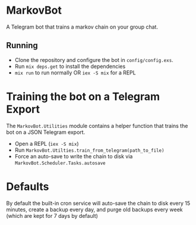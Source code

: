 # MarkovBot

A Telegram bot that trains a markov chain on your group chat. 

## Running

- Clone the repository and configure the bot in `config/config.exs`.
- Run `mix deps.get` to install the dependencies
- `mix run` to run normally OR `iex -S mix` for a REPL

# Training the bot on a Telegram Export

The `MarkovBot.Utilities` module contains a helper function that trains the bot on a JSON Telegram export.

- Open a REPL (`iex -S mix`)
- Run `MarkovBot.Utilties.train_from_telegram(path_to_file)`
- Force an auto-save to write the chain to disk via `MarkovBot.Scheduler.Tasks.autosave`

# Defaults

By default the built-in cron service will auto-save the chain to disk every 15 minutes,
create a backup every day, and purge old backups every week (which are kept for 7 days by default)
